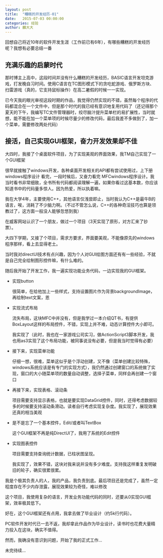 ```yaml
---
layout: post
title:  "糟糕的开发经历-01"
date:   2015-07-03 00:00:00
categories: 经验
author: 麟大大
---
```


回想自己将近10年的软件开发生涯（工作前已有6年），有哪些糟糕的开发经历呢？我想有必要总结一番

## 充满乐趣的启蒙时代

那时博主上高中，这段时间并没有什么糟糕的开发经历，BASIC语言开发坦克游戏，打发晚自习时间。使用C语言在TC图形模式下的贪吃蛇游戏、俄罗斯方块、扫雷游戏（真的，它支持鼠标操作）在高二暑假的时候一一实现。

已今天我的眼光审视这段时期的作品，我觉得仍然实现的不错，虽然每个程序的代码都混合在一个文件中，但是那个时代的我已经有意识地复用代码了（还记得那个夏天的下午，我编写TC文件管理器时，绞尽脑汁提升菜单栏的易扩展性，当时就想，能不能在加一个菜单项的时候尽量少的修改代码，最后我差不多做到了，加一个菜单，需要修改两处代码）


## 接活，自己实现GUI框架，奋力开发效果却不佳

大四时，我接了个桌面软件项目，为了实现美观的界面效果，我TM自己实现了一个GUI框架

很早就接触了windows开发，各种桌面开发相关的API都有尝试使用过，上下册windows程序设计 看完，一段时候后，又奋力看完 MFCwindows程序设计。我当时看书非常细致，全书所有代码都阅读理解一遍，如果你看过这基本数，你应该知道书中的代码量多惊人。因为热爱，所以执着嘛。

我在大学4年，主要使用C++，其他语言仅浅尝即止，当时我认为C++是最牛B的语言，唉，消耗了不少脑力啊。（不过不管怎么说，C++的各种奇淫技巧也算是领教过了，这方面一般没人能够忽悠到我）

在威客网站认识了一个朋友，做过一个项目（3天实现了原形，对方汇来了钞票）。

大四下学期，又接了个项目，需求方要求，界面要美观，不能像原先的windows程序那样，看上去显得老土。

当时我对directUI技术有点兴趣，因为个人对GUI绘图方面还有有一些经验，不就是自己完全绘制图形控件嘛，有什么难的。

随后我开始了开发工作，我一遍实现功能业务代码，一边实现我的GUI框架。

- 实现button

	很简单，在给他加上一些样式，支持设置图片作为背景backgroundImage，再绘制text文案，恩

- 实现流式布局

	流失布局，这块MFC中并没有，但是我学过一本介绍QT书，有提供BoxLayout这样的布局控件，不错，实现上并不难，动态计算控件大小即可。

	我实现了（此时，我也在一家游戏公司实习，做ActionScript3脚本开发，我也用as3实现了这个布局功能，被同事说没有必要，但是我当时觉得有必要）

- 接下来，实现菜单功能

	仔细一想，很难，菜单这似乎是个浮动创建，又不像（菜单创建比较特殊，windows系统应该是有专门的实现方式），我仍然通过创建窗口的系统做了实现，窗口的大小随菜单项的数量自动调整，选择子菜单，同样会再创建一个窗口

- 再接下来，实现表格、滚动条

	项目需要支持显示表格，也就是要实现DataGrid控件，同时，还得考虑数据较多的时候要支持滚动条滑动。读者自行考虑实现复杂度。我实现了，展现效果还真的相当美观

- 是不是忘了一个基本控件，Edit/或者叫TextBox

	这个GUI框架不再是纯DirectUI了，我用了系统的Edit控件

- 实现图表控件

	项目需要支持查询统计数据，已柱状图呈现。

	我实现了，效果不错，这块对我来说并没有多少难度。支持我这样重复发明破旧的轮子，确实很累很累。


我是个极其负责人的人，我的产品，我负责到底。最后项目还是完成了，虽然一定程度存在不少内存泄露，展现效果较为奇怪，难以修改

这个项目，我使用复杂的语言，开发业务功能代码的同时，还要从0实现GUI框架，效率极其低下。 

好在，这个GUI框架还有点用，我拿去做了毕业设计（约5k行代码）。

PC软件开发时代已一去不返，我却拿此作品作为毕业设计，读书时也花费大量精力投入在这块，确实不值得。

然而，我确没有意识到问题，开始了我的正式工作...

未完待续...

